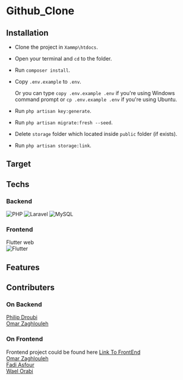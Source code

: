 # Github_Clone

## Installation

- Clone the project in `Xammp\htdocs`.
- Open your terminal and `cd` to the folder.
- Run `composer install`.
- Copy `.env.example` to `.env`.

   Or you can type `copy .env.example .env` if you're using Windows command prompt or `cp .env.example .env` if you're using Ubuntu.
- Run `php artisan key:generate`.
- Run `php artisan migrate:fresh --seed`.
- Delete `storage` folder which located inside `public` folder (if exists).
- Run `php artisan storage:link`.

## Target

## Techs

### Backend

![PHP](https://img.shields.io/badge/php-%23777BB4.svg?style=for-the-badge&logo=php&logoColor=white)
![Laravel](https://img.shields.io/badge/laravel-%23FF2D20.svg?style=for-the-badge&logo=laravel&logoColor=white)
![MySQL](https://img.shields.io/badge/mysql-%2300f.svg?style=for-the-badge&logo=mysql&logoColor=white)

### Frontend

Flutter web\
![Flutter](https://img.shields.io/badge/Flutter-%2302569B.svg?style=for-the-badge&logo=Flutter&logoColor=white)

## Features


## Contributers

### On Backend

[Philip Droubi](https://github.com/Philip-Droubi)\
[Omar Zaghlouleh](https://github.com/OmarZaghlouleh)

### On Frontend

Frontend project could be found here [Link To FrontEnd](https://github.com/OmarZaghlouleh/github_clone_flutter)\
[Omar Zaghlouleh](https://github.com/OmarZaghlouleh)\
[Fadi Asfour](https://github.com/Fadi-Asfour)\
[Wael Orabi](https://github.com/WaelOrabi)
